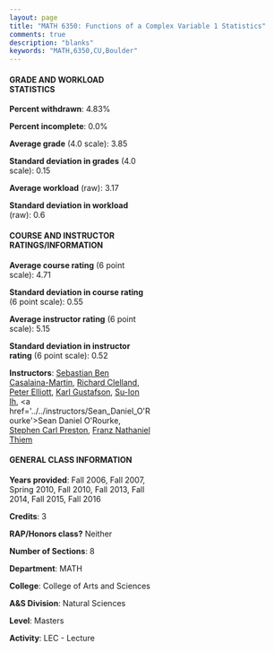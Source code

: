 ```yaml
---
layout: page
title: "MATH 6350: Functions of a Complex Variable 1 Statistics"
comments: true
description: "blanks"
keywords: "MATH,6350,CU,Boulder"
---
```

<head>
<script src="https://ajax.googleapis.com/ajax/libs/jquery/2.1.3/jquery.min.js"></script>
<script src="https://dl.dropboxusercontent.com/s/pc42nxpaw1ea4o9/highcharts.js?dl=0"></script>
<!-- <script src="../assets/js/highcharts.js"></script> -->
<style type="text/css">@font-face {
	font-family: "Bebas Neue";
	src: url(https://www.filehosting.org/file/details/544349/BebasNeue Regular.otf) format("opentype");
	}
	h1.Bebas { 
		font-family: "Bebas Neue", Verdana, Tahoma;
	}
</style>
</head>
<body>
	<div id="container" style="float: right; width: 45%; height: 88%; margin-left: 2.5%; margin-right: 2.5%;"></div>
	<script language="JavaScript">
		$(document).ready(function() {
		var chart = {type: 'column'};
		var title = {text: 'Grade Distribution'};
		var xAxis = {categories: ['A','B','C','D','F'],crosshair: true};
		var yAxis = {min: 0,title: {text: 'Percentage'}};
		var tooltip = {headerFormat: '<center><b><span style="font-size:20px">{point.key}</span></b></center>',
		               pointFormat: '<td style="padding:0"><b>{point.y:.1f}%</b></td>',
		               footerFormat: '</table>',shared: true,useHTML: true};
		var plotOptions = {column: {pointPadding: 0.0,borderWidth: 0}};  
		var credits = {enabled: false};var series= [{name: 'Percent',data: [87.83,12.17,0.0,0.0,0.0,]}];
		var json = {};
		json.chart = chart;
		json.title = title;
		json.tooltip = tooltip;
		json.xAxis = xAxis;
		json.yAxis = yAxis;  
		json.series = series;
		json.plotOptions = plotOptions;  
		json.credits = credits;
		$('#container').highcharts(json);
	});
	</script>
</body>
			   
#### GRADE AND WORKLOAD STATISTICS

**Percent withdrawn**: 4.83%

**Percent incomplete**: 0.0%

**Average grade** (4.0 scale): 3.85

**Standard deviation in grades** (4.0 scale): 0.15

**Average workload** (raw): 3.17

**Standard deviation in workload** (raw): 0.6

#### COURSE AND INSTRUCTOR RATINGS/INFORMATION

**Average course rating** (6 point scale): 4.71

**Standard deviation in course rating** (6 point scale): 0.55

**Average instructor rating** (6 point scale): 5.15

**Standard deviation in instructor rating** (6 point scale): 0.52

**Instructors**: <a href='../../instructors/Sebastian_Ben_Casalaina-Martin'>Sebastian Ben Casalaina-Martin</a>, <a href='../../instructors/Richard_Clelland'>Richard Clelland</a>, <a href='../../instructors/Peter_Elliott'>Peter Elliott</a>, <a href='../../instructors/Karl_Gustafson'>Karl Gustafson</a>, <a href='../../instructors/Su-Ion_Ih'>Su-Ion Ih</a>, <a href='../../instructors/Sean_Daniel_O'Rourke'>Sean Daniel O'Rourke</a>, <a href='../../instructors/Stephen_Carl_Preston'>Stephen Carl Preston</a>, <a href='../../instructors/Franz_Nathaniel_Thiem'>Franz Nathaniel Thiem</a>

#### GENERAL CLASS INFORMATION

**Years provided**: Fall 2006, Fall 2007, Spring 2010, Fall 2010, Fall 2013, Fall 2014, Fall 2015, Fall 2016

**Credits**: 3

**RAP/Honors class?** Neither

**Number of Sections**: 8

**Department**: MATH

**College**: College of Arts and Sciences

**A&S Division**: Natural Sciences

**Level**: Masters

**Activity**: LEC - Lecture
